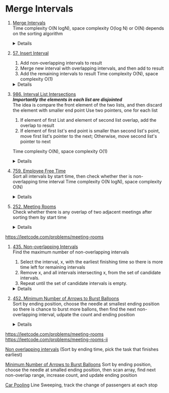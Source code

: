 # Merge Intervals

1.  [Merge Intervals](https://leetcode.com/problems/merge-intervals/)  
    Time complexity O(N logN), space complexity O(log N) or O(N) depends on the sorting algorithm
    <details>

      ```python
      def merge(self, intervals: List[List[int]]) -> List[List[int]]:
          intervals.sort()
          merged = []
          for interval in intervals:
              # No overlap
              if not merged or interval[0] > merged[-1][1]:
                  merged.append(interval)
              else:
                  merged[-1][1] = max(merged[-1][1], interval[1])
          
          return merged      
      ```
    </details>

1. [57. Insert Interval](https://leetcode.com/problems/insert-interval/)  
    1. Add non-overlapping intervals to result
    1. Merge new interval with overlapping intervals, and then add to result
    1. Add the remaining intervals to result
    Time complexity O(N), space complexity O(1)
    <details>

      ```python
        def insert(self, intervals: List[List[int]], newInterval: List[int]) -> List[List[int]]:
            merged = []
            i = 0
            size = len(intervals)
            while i < size and intervals[i][1] < newInterval[0]:
                merged.append(intervals[i])
                i += 1
            
            while i < size and intervals[i][0] <= newInterval[1]:
                newInterval[0] = min(newInterval[0], intervals[i][0])
                newInterval[1] = max(newInterval[1], intervals[i][1])
                i += 1
            merged.append(newInterval)
    
            while i < size:
                merged.append(intervals[i])
                i += 1
    
            return merged 
      ```
    </details>
1. [986. Interval List Intersections](https://leetcode.com/problems/interval-list-intersections)  
    ***Importantly the elements in each list are disjointed***  
    The idea is compare the front element of the two lists, and then discard the element with smaller end point
    Use two pointers, one for each list  
    1. If element of first List and element of second list overlap, add the overlap to result
    1. If element of first list's end point is smaller than second list's point, move first list's pointer to the next; Otherwise, move second list's pointer to next

    Time complexity O(N), space complexity O(1)
    <details>

      ```python
        def intervalIntersection(self, firstList: List[List[int]], secondList: List[List[int]]) -> List[List[int]]:
            result = []
            i = 0
            j = 0
            while i < len(firstList) and j < len(secondList):
                first = firstList[i]
                second = secondList[j]
                if first[0] <= second[1] and second[0] <= first[1]:
                    result.append([max(first[0], second[0]), min(first[1], second[1])])   
                if first[1] < second[1]:
                    i += 1
                else:
                    j += 1
            return result
      ```
    </details>
1. [759. Employee Free Time](https://leetcode.com/problems/employee-free-time)  
    Sort all intervals by start time, then check whether ther is non-overlapping time interval
    Time complexity O(N logN), space complexity O(N)
    <details>
        
        ```python
        def employeeFreeTime(self, schedule: '[[Interval]]') -> '[Interval]':
            if not schedule:
                return []
            
            intervals = []
            result = []
            for employee in schedule:
                for interval in employee:
                    intervals.append((interval.start, interval.end))
    
            intervals.sort()
            lastEnd = intervals[0][1]
            for i in range(1, len(intervals)):
                currStart, currEnd = intervals[i]
                if currStart > lastEnd:
                    result.append(Interval(lastEnd, currStart))
                lastEnd = max(lastEnd, currEnd)
    
            return result  
        ```
    </details>
1. [252. Meeting Rooms](https://leetcode.com/problems/meeting-rooms)  
    Check whether there is any overlap of two adjacent meetings after sorting them by start time
    <details>
        
        ```python
        def canAttendMeetings(self, intervals: List[List[int]]) -> bool:
            intervals.sort()
            for i in range(1, len(intervals)):
                if intervals[i][0] < intervals[i - 1][1]:
                    return False
                    
            return True
        ```
    </details>
https://leetcode.com/problems/meeting-rooms
1. [435. Non-overlapping Intervals](https://leetcode.com/problems/non-overlapping-intervals)  
    Find the maximum number of non-overlapping intervals
    1. Select the interval, x, with the earliest finishing time so there is more time left for remaining intervals
    1. Remove x, and all intervals intersecting x, from the set of candidate intervals.
    1. Repeat until the set of candidate intervals is empty.
    <details>
        
        ```python
            def eraseOverlapIntervals(self, intervals: List[List[int]]) -> int:
                if not intervals:
                    return 0
        
                intervals.sort(key=lambda x : x[1])
                countOfNonOverlap = 1
                lastEnd = intervals[0][1]
                for i in range(1, len(intervals)):
                    currStart, currEnd = intervals[i]
                    if currStart >= lastEnd:
                        countOfNonOverlap += 1
                        lastEnd = currEnd
        
                return len(intervals) - countOfNonOverlap
        ```
    </details>

1. [452. Minimum Number of Arrows to Burst Balloons](https://leetcode.com/problems/minimum-number-of-arrows-to-burst-balloons)    
    Sort by ending position, choose the needle at smallest ending position so there is chance to burst more ballons, then find the next non-overlapping interval, udpate the count and ending position
    <details>
        
        ```python
        def findMinArrowShots(self, points: List[List[int]]) -> int:
            count = 1
            points.sort(key=lambda x : x[1])
            currMinEnd = points[0][1]
    
            for i in range(1, len(points)):
                if currMinEnd < points[i][0]:           
                    count += 1
                    currMinEnd = points[i][1]
    
            return count
        ```
    </details>
https://leetcode.com/problems/meeting-rooms
https://leetcode.com/problems/meeting-rooms-ii

[Non overlapping intervals](https://leetcode.com/problems/non-overlapping-intervals) 
(Sort by ending time, pick the task that finishes earliest)

[Minimum Number of Arrows to Burst Balloons](https://leetcode.com/problems/minimum-number-of-arrows-to-burst-balloons) 
Sort by ending position, choose the needle at smalled ending position, then scan array, find next non-overlap range, increase count, and update ending position

[Car Pooling](https://leetcode.com/problems/car-pooling)
Line Sweeping, track the change of passengers at each stop
